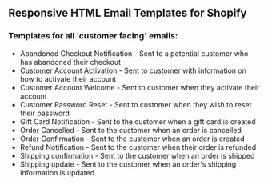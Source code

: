 ## Responsive HTML Email Templates for Shopify

### Templates for all 'customer facing' emails:

* Abandoned Checkout Notification	- Sent to a potential customer who has abandoned their checkout
* Customer Account Activation - Sent to customer with information on how to activate their account
* Customer Account Welcome - Sent to customer when they activate their account
* Customer Password Reset	- Sent to customer when they wish to reset their password
* Gift Card Notification - Sent to the customer when a gift card is created
* Order Cancelled	- Sent to the customer when an order is cancelled
* Order Confirmation - Sent to the customer when an order is created
* Refund Notification	- Sent to the customer when their order is refunded
* Shipping confirmation - Sent to the customer when an order is shipped
* Shipping update	- Sent to the customer when an order's shipping information is updated


